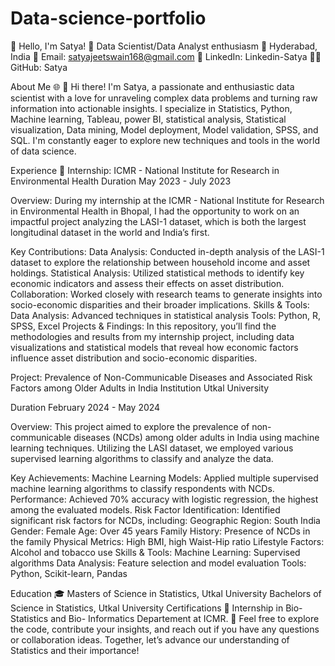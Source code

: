 # Data-science-portfolio
👋 Hello, I'm Satya!
🚀 Data Scientist/Data Analyst enthusiasm
📍 Hyderabad, India
📧 Email: satyajeetswain168@gmail.com
🔗 LinkedIn: Linkedin-Satya
👨‍💻 GitHub: Satya

About Me 🌐
👋 Hi there! I'm Satya, a passionate and enthusiastic data scientist with a love for unraveling complex data problems and turning raw information into actionable insights. I specialize in Statistics, Python, Machine learning, Tableau, power BI, statistical analysis, Statistical visualization, Data mining, Model deployment, Model validation, SPSS, and SQL. I'm constantly eager to explore new techniques and tools in the world of data science.

Experience 🌟
Internship: ICMR - National Institute for Research in Environmental Health
Duration
May 2023 - July 2023

Overview:
During my internship at the ICMR - National Institute for Research in Environmental Health in Bhopal, I had the opportunity to work on an impactful project analyzing the LASI-1 dataset, which is both the largest longitudinal dataset in the world and India’s first.

Key Contributions:
Data Analysis: Conducted in-depth analysis of the LASI-1 dataset to explore the relationship between household income and asset holdings.
Statistical Analysis: Utilized statistical methods to identify key economic indicators and assess their effects on asset distribution.
Collaboration: Worked closely with research teams to generate insights into socio-economic disparities and their broader implications.
Skills & Tools:
Data Analysis: Advanced techniques in statistical analysis
Tools: Python, R, SPSS, Excel
Projects & Findings:
In this repository, you’ll find the methodologies and results from my internship project, including data visualizations and statistical models that reveal how economic factors influence asset distribution and socio-economic disparities.

Project: Prevalence of Non-Communicable Diseases and Associated Risk Factors among Older Adults in India
Institution
Utkal University

Duration
February 2024 - May 2024

Overview:
This project aimed to explore the prevalence of non-communicable diseases (NCDs) among older adults in India using machine learning techniques. Utilizing the LASI dataset, we employed various supervised learning algorithms to classify and analyze the data.

Key Achievements:
Machine Learning Models: Applied multiple supervised machine learning algorithms to classify respondents with NCDs.
Performance: Achieved 70% accuracy with logistic regression, the highest among the evaluated models.
Risk Factor Identification: Identified significant risk factors for NCDs, including:
Geographic Region: South India
Gender: Female
Age: Over 45 years
Family History: Presence of NCDs in the family
Physical Metrics: High BMI, high Waist-Hip ratio
Lifestyle Factors: Alcohol and tobacco use
Skills & Tools:
Machine Learning: Supervised algorithms
Data Analysis: Feature selection and model evaluation
Tools: Python, Scikit-learn, Pandas

Education 🎓
Masters of Science in Statistics, Utkal University
Bachelors of Science in Statistics, Utkal University
Certifications 📜
Internship in Bio- Statistics and Bio- Informatics Departement at ICMR.
🔗 Feel free to explore the code, contribute your insights, and reach out if you have any questions or collaboration ideas. Together, let’s advance our understanding of Statistics and their importance!

